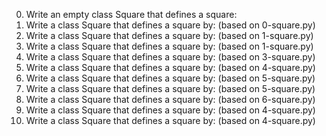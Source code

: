 0. Write an empty class Square that defines a square:
1. Write a class Square that defines a square by: (based on 0-square.py)
2. Write a class Square that defines a square by: (based on 1-square.py)
3. Write a class Square that defines a square by: (based on 1-square.py)
4. Write a class Square that defines a square by: (based on 3-square.py)
5. Write a class Square that defines a square by: (based on 4-square.py)
6. Write a class Square that defines a square by: (based on 5-square.py)
7. Write a class Square that defines a square by: (based on 5-square.py)
8. Write a class Square that defines a square by: (based on 6-square.py)
9. Write a class Square that defines a square by: (based on 4-square.py)
10. Write a class Square that defines a square by: (based on 4-square.py)


